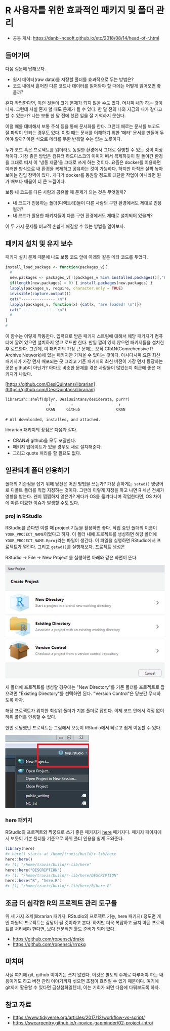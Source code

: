 
# R 사용자를 위한 효과적인 패키지 및 폴더 관리 

* 공동 게시: https://danbi-ncsoft.github.io/etc/2018/08/14/head-of-r.html 

## 들어가며 

다음 질문에 답해보자.

* 원시 데이터(raw data)를 저장할 폴더를 효과적으로 두는 방법은? 
* 코드 내에서 흩어진 다른 코드나 데이터를 읽어와야 할 때에는 어떻게 읽어오면 좋을까? 

혼자 작업한다면, 이런 것들이 크게 문제가 되지 않을 수도 있다. 어차피 내가 하는 것이니까. 그런데 사실 혼자 할 때도 문제가 될 수 있다. 한 달 전의 나와 지금의 내가 같다고 할 수 있는가? 나는 보통 한 달 전에 했던 일을 잘 기억하지 못한다. 

이럴 때를 대비해서 보통 주석 등을 통해 문서화를 한다. 그런데 때로는 문서를 보고도 잘 파악이 안되는 경우도  있다. 이럴 때는 문서를 이해하기 위한 '메타' 문서를 만들어 두어야 할까? 이런 식으로 메타를 무한 반복할 수는 없는 노릇이다. 

누가 코드 혹은 프로젝트를 읽더라도 동일한 환경에서 그대로 실행할 수 있는 것이 이상적이다. 가장 좋은 방법은 컴퓨터 하드디스크의 이미지 떠서 복제하듯이 잘 돌아간 환경을 그대로 떠서 이 '냉동 제품'을 그대로 쓰게 하는 것이다. 요즘은 docker를 이용하면 이러한 방식으로 내 환경을 복제하고 공유하는 것이 가능하다. 하지만 아직은 살짝 높아 보이는 진입 장벽이 있다. 게다가   docker를 동원할 정도로 대단한 작업이 아니라면 뭔가 배보다 배꼽이 더 큰 느낌이다.  

보통 내 코드를 다른 사람과 공유할 때 문제가 되는 것은 무엇일까? 

* 내 코드가 인용하는 폴더(디렉토리)들이 다른 사람의 구현 환경에서도 제대로 인용될까? 
* 내 코드가 활용한 패키지들이 다른 구현 환경에서도 제대로 설치되어 있을까? 

이 두 가지 문제를 비교적 손쉽게 해결할 수 있는 방법을 알아보자. 

## 패키지 설치 및 유지 보수 

패키지 설치 문제 때문에 나도 보통 코드 앞에 아래와 같은 메타 코드를 두었다. 

```r
install_load_package <- function(packages_v){
  #
  new.packages <- packages_v[!(packages_v %in% installed.packages()[,"Package"])]
  if(length(new.packages) > 0) { install.packages(new.packages) } 
  lapply(packages_v, require, character.only = TRUE)
  invisible(capture.output())
  cat("--------------- \n")
  lapply(packages_v, function(x) {cat(x, "are loaded! \n")})
  cat("--------------- \n")
  #
}
#
```

이 함수는 이렇게 작동한다. 입력으로 받은 패키지 스트링에 대해서 해당 패키지가 컴퓨터에 깔려 있으면 설치하지 않고 로드만 한다. 만일 깔려 있지 않으면 패키지들을 설치한 후 로드한다. 그런데, 이 패키지의 가장 큰 문제는 오직 CRAN(Comrehensive R Archive Network)에 있는 패키지만 가져올 수 있다는 것이다. 아시다시피 요즘 최신 패키지가 가장 먼저 배포되는 곳 그리고 기존 패키지의 최신 버전이 가장 먼저 등장하는 곳은 github이 아닌가? 아마도 비슷한 문제를 겪은 사람들이 많았는지 최근에 좋은 패키지가 나왔다. 

[https://github.com/DesiQuintans/librarian](https://github.com/DesiQuintans/librarian)

```{r}
librarian::shelf(dplyr, DesiQuintans/desiderata, purrr)
                   ↑         ↑                    ↑
                  CRAN     GitHub                CRAN

# All downloaded, installed, and attached.
```

librarian 패키지의 장점은 다음과 같다. 

* CRAN과 github을 모두 포괄한다. 
* 패키지 업데이트가 있을 경우도 새로 설치해준다. 
* 그리고 quote 처리를 할 필요도 없다. 

## 일관되게 폴더 인용하기 

폴더의 기준점을 잡기 위해 당신은 어떤 방법을 쓰는가? 가장 흔하게는 `setwd()` 명령어로 디폴트 폴더를 직접 지정하는 것이다. 그런데 이렇게 지정을 하고 나면  R 세션 전체가 영향을 받는다. 왠지 찝찝하지 않은가? 게다가 OS를 옮겨다니며 작업한다면, OS 차이에 따른 미묘한 이슈가 발생할 수도 있다.  

### proj in RStudio 
RStudio를 쓴다면 이럴 때 project 기능을 활용하면 좋다. 작업 중인 폴더의 이름이 `YOUR_PROJECT_NAME`이었다고 하자. 이 폴더 내에 프로젝트를 생성하면 해당 폴더에 `YOUR_PROJECT_NAME.Rproj`라는 파일이 생긴다. 이 파일을 실행하면 RStudio에서 프로젝트가 열린다. 그리고 `getwd()`를 실행해보자. 프로젝트 생성은 

RStudio &rarr; File &rarr; New Project 를 실행하면 아래와 같은 화면이 뜬다. 

![](https://github.com/anarinsk/lie-head_r/blob/master/assets/etc/head-of-r/preamble_1.png?raw=true)

새 폴더에 프로젝트를 생성할 경우에는 "New Directory"를 기존 폴더를 프로젝트로 잡으려면 "Existing Directory"를 선택하면 된다. "Version Control"은 당분간 무시하도록 하자. 

해당 프로젝트가 위치한 최상위 폴더가 기본 폴더로 잡힌다. 이제 코드 안에서 걱정 없이 하위 폴더를 인용할 수 있다. 

한번 로딩했던 프로젝트는 그림에서 보듯이 RStudio에서 빠르고 쉽게 이동할 수 있다. 

![](https://github.com/anarinsk/lie-head_r/blob/master/assets/etc/head-of-r/preamble_2.png?raw=true)

### here 패키지

RStudio의 프로젝트와 짝꿍으로 쓰기 좋은 패키지가 [here](https://github.com/r-lib/here) 패키지다.  패키지 페이지에서 보듯이 기본 폴더를 기준으로 하위 폴더 인용을 쉽게 도와준다. 

```r
library(here)
#> here() starts at /home/travis/build/r-lib/here
here::here()
#> [1] "/home/travis/build/r-lib/here"
here::here("DESCRIPTION")
#> [1] "/home/travis/build/r-lib/here/DESCRIPTION"
here::here("R", "here.R")
#> [1] "/home/travis/build/r-lib/here/R/here.R"
```

## 조금 더 심각한 R의 프로젝트 관리 도구들 

위 세 가지 조치(librarian 패키지, RStudio의 프로젝트 기능, here 패키지) 정도면 개인 차원의 프로젝트는 감당이 될 것이라고 본다. 하지만 더욱 복잡하고 골치 아픈 프로젝트를 처리해야 한다면, 보다 전문적인 툴도 준비가 되어 있다. 

* https://github.com/ropensci/drake
* https://github.com/ropensci/rrrpkg

## 마치며 

사실 여기에 git, github 이야기는 쓰지 않았다. 이것은 별도의 주제로 다루어야 하는 내용이기도 하고 버전 관리 이야기까지 섞으면 초점이 흐려질 수 있기 때문이다. 여기에 git까지 활용할 수 있다면 금상첨화일텐데, 이는 기회가 되면 다음에 다뤄보도록 하자. 

## 참고 자료 

* https://www.tidyverse.org/articles/2017/12/workflow-vs-script/
* https://swcarpentry.github.io/r-novice-gapminder/02-project-intro/
<!--stackedit_data:
eyJoaXN0b3J5IjpbMjE0Njg5MTE3NSwxNDAyMzA4NTQ1XX0=
-->